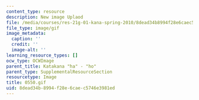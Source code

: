```yaml
---
content_type: resource
description: New image Uplaod
file: /media/courses/res-21g-01-kana-spring-2010/8dead34b8994f28e6caec5746e3981ed_0550.gif
file_type: image/gif
image_metadata:
  caption: ''
  credit: ''
  image-alt: ''
learning_resource_types: []
ocw_type: OCWImage
parent_title: Katakana "ha" - "ho"
parent_type: SupplementalResourceSection
resourcetype: Image
title: 0550.gif
uid: 8dead34b-8994-f28e-6cae-c5746e3981ed
---
```

